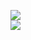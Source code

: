 [![](https://img.shields.io/badge/Made%20With-Github%20Spray-lightgrey.svg?style=for-the-badge&logo=github)](https://github.com/Annihil/github-spray#17174)  
[![](https://i.imgur.com/2DrTn0Z.gif)](https://github.com/Annihil/github-spray)